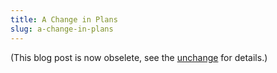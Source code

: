 ```yaml
---
title: A Change in Plans
slug: a-change-in-plans
---
```


(This blog post is now obselete, see the [unchange][1] for details.)

[1]: /posts/2023/03/an-unchange-in-plans/
